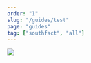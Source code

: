 ```yaml
---
order: "1"
slug: "/guides/test"
page: "guides"
tag: ["southfact", "all"]
---
```


[![](http://img.youtube.com/vi/BR1UeX4Oou4/0.jpg)](http://www.youtube.com/watch?v=BR1UeX4Oou4 "SouthFACT")